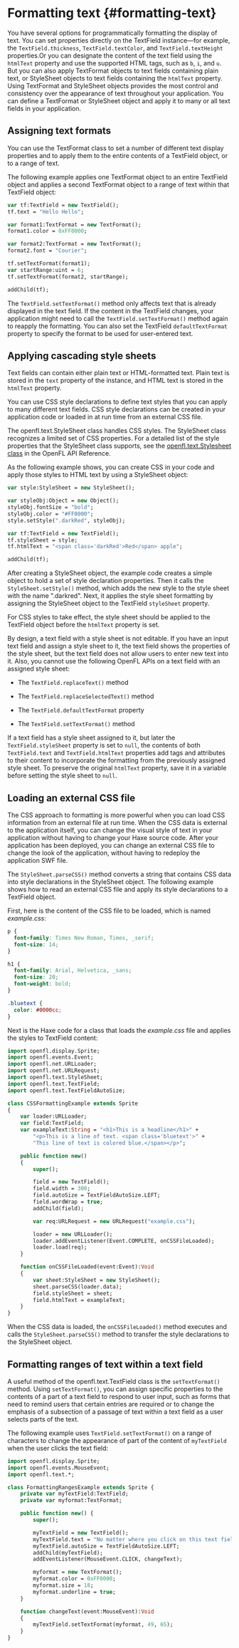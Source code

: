 # Formatting text {#formatting-text}

You have several options for programmatically formatting the display of text.
You can set properties directly on the TextField instance—for example, the
`TextField.thickness`, `TextField.textColor`, and `TextField.textHeight`
properties.Or you can designate the content of the text field using the
`htmlText` property and use the supported HTML tags, such as `b`, `i`, and `u`.
But you can also apply TextFormat objects to text fields containing plain text,
or StyleSheet objects to text fields containing the `htmlText` property. Using
TextFormat and StyleSheet objects provides the most control and consistency over
the appearance of text throughout your application. You can define a TextFormat
or StyleSheet object and apply it to many or all text fields in your
application.

## Assigning text formats

You can use the TextFormat class to set a number of different text display
properties and to apply them to the entire contents of a TextField object, or to
a range of text.

The following example applies one TextFormat object to an entire TextField
object and applies a second TextFormat object to a range of text within that
TextField object:

```haxe
var tf:TextField = new TextField();
tf.text = "Hello Hello";

var format1:TextFormat = new TextFormat();
format1.color = 0xFF0000;

var format2:TextFormat = new TextFormat();
format2.font = "Courier";

tf.setTextFormat(format1);
var startRange:uint = 6;
tf.setTextFormat(format2, startRange);

addChild(tf);
```

The `TextField.setTextFormat()` method only affects text that is already
displayed in the text field. If the content in the TextField changes, your
application might need to call the `TextField.setTextFormat()` method again to
reapply the formatting. You can also set the TextField `defaultTextFormat`
property to specify the format to be used for user-entered text.

## Applying cascading style sheets

Text fields can contain either plain text or HTML-formatted text. Plain text is
stored in the `text` property of the instance, and HTML text is stored in the
`htmlText` property.

You can use CSS style declarations to define text styles that you can apply to
many different text fields. CSS style declarations can be created in your
application code or loaded in at run time from an external CSS file.

The openfl.text.StyleSheet class handles CSS styles. The StyleSheet class
recognizes a limited set of CSS properties. For a detailed list of the style
properties that the StyleSheet class supports, see the
[openfl.text.Stylesheet class](https://api.openfl.org/openfl/text/StyleSheet.html)
in the OpenFL API Reference.

As the following example shows, you can create CSS in your code and apply those
styles to HTML text by using a StyleSheet object:

```haxe
var style:StyleSheet = new StyleSheet();

var styleObj:Object = new Object();
styleObj.fontSize = "bold";
styleObj.color = "#FF0000";
style.setStyle(".darkRed", styleObj);

var tf:TextField = new TextField();
tf.styleSheet = style;
tf.htmlText = "<span class='darkRed'>Red</span> apple";

addChild(tf);
```

After creating a StyleSheet object, the example code creates a simple object to
hold a set of style declaration properties. Then it calls the
`StyleSheet.setStyle()` method, which adds the new style to the style sheet with
the name ".darkred". Next, it applies the style sheet formatting by assigning
the StyleSheet object to the TextField `styleSheet` property.

For CSS styles to take effect, the style sheet should be applied to the
TextField object before the `htmlText` property is set.

By design, a text field with a style sheet is not editable. If you have an input
text field and assign a style sheet to it, the text field shows the properties
of the style sheet, but the text field does not allow users to enter new text
into it. Also, you cannot use the following OpenFL APIs on a text field with an
assigned style sheet:

- The `TextField.replaceText()` method

- The `TextField.replaceSelectedText()` method

- The `TextField.defaultTextFormat` property

- The `TextField.setTextFormat()` method

If a text field has a style sheet assigned to it, but later the
`TextField.styleSheet` property is set to `null`, the contents of both
`TextField.text` and `TextField.htmlText` properties add tags and attributes to
their content to incorporate the formatting from the previously assigned style
sheet. To preserve the original `htmlText` property, save it in a variable
before setting the style sheet to `null`.

## Loading an external CSS file

The CSS approach to formatting is more powerful when you can load CSS
information from an external file at run time. When the CSS data is external to
the application itself, you can change the visual style of text in your
application without having to change your Haxe source code. After your
application has been deployed, you can change an external CSS file to change the
look of the application, without having to redeploy the application SWF file.

The `StyleSheet.parseCSS()` method converts a string that contains CSS data into
style declarations in the StyleSheet object. The following example shows how to
read an external CSS file and apply its style declarations to a TextField
object.

First, here is the content of the CSS file to be loaded, which is named
_example.css_:

```css
p {
  font-family: Times New Roman, Times, _serif;
  font-size: 14;
}

h1 {
  font-family: Arial, Helvetica, _sans;
  font-size: 20;
  font-weight: bold;
}

.bluetext {
  color: #0000cc;
}
```

Next is the Haxe code for a class that loads the _example.css_ file and applies
the styles to TextField content:

```haxe
import openfl.display.Sprite;
import openfl.events.Event;
import openfl.net.URLLoader;
import openfl.net.URLRequest;
import openfl.text.StyleSheet;
import openfl.text.TextField;
import openfl.text.TextFieldAutoSize;

class CSSFormattingExample extends Sprite
{
	var loader:URLLoader;
	var field:TextField;
	var exampleText:String = "<h1>This is a headline</h1>" +
		"<p>This is a line of text. <span class='bluetext'>" +
		"This line of text is colored blue.</span></p>";

	public function new()
	{
		super();

		field = new TextField();
		field.width = 300;
		field.autoSize = TextFieldAutoSize.LEFT;
		field.wordWrap = true;
		addChild(field);

		var req:URLRequest = new URLRequest("example.css");

		loader = new URLLoader();
		loader.addEventListener(Event.COMPLETE, onCSSFileLoaded);
		loader.load(req);
	}

	function onCSSFileLoaded(event:Event):Void
	{
		var sheet:StyleSheet = new StyleSheet();
		sheet.parseCSS(loader.data);
		field.styleSheet = sheet;
		field.htmlText = exampleText;
	}
}
```

When the CSS data is loaded, the `onCSSFileLoaded()` method executes and calls
the `StyleSheet.parseCSS()` method to transfer the style declarations to the
StyleSheet object.

## Formatting ranges of text within a text field

A useful method of the openfl.text.TextField class is the `setTextFormat()`
method. Using `setTextFormat()`, you can assign specific properties to the
contents of a part of a text field to respond to user input, such as forms that
need to remind users that certain entries are required or to change the emphasis
of a subsection of a passage of text within a text field as a user selects parts
of the text.

The following example uses `TextField.setTextFormat()` on a range of characters
to change the appearance of part of the content of `myTextField` when the user
clicks the text field:

```haxe
import openfl.display.Sprite;
import openfl.events.MouseEvent;
import openfl.text.*;

class FormattingRangesExample extends Sprite {
	private var myTextField:TextField;
	private var myformat:TextFormat;

	public function new() {
		super();

    	myTextField = new TextField();
		myTextField.text = "No matter where you click on this text field the TEXT IN ALL CAPS changes format.";
		myTextField.autoSize = TextFieldAutoSize.LEFT;
		addChild(myTextField);
		addEventListener(MouseEvent.CLICK, changeText);

		myformat = new TextFormat();
		myformat.color = 0xFF0000;
		myformat.size = 18;
		myformat.underline = true;
	}

    function changeText(event:MouseEvent):Void
    {
    	myTextField.setTextFormat(myformat, 49, 65);
    }
}
```
